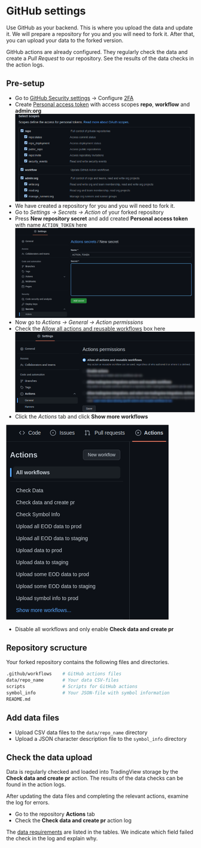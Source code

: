 [gh_security]: https://github.com/settings/security
[gh_token]: https://github.com/settings/tokens
[gh_docs_pat]: https://docs.github.com/en/authentication/keeping-your-account-and-data-secure/creating-a-personal-access-token
[gh_docs_2fa]: https://docs.github.com/en/authentication/securing-your-account-with-two-factor-authentication-2fa/configuring-two-factor-authentication
[gh_docs_actions]: https://docs.github.com/en/enterprise-cloud@latest/organizations/managing-organization-settings/disabling-or-limiting-github-actions-for-your-organization#allowing-select-actions-and-reusable-workflows-to-run
[gh_docs_logs]: https://docs.github.com/en/actions/monitoring-and-troubleshooting-workflows/using-workflow-run-logs
[_data]: /data.md
[git_token-scopes]: /images/github-Token-scopes.png
[git_add_secret]: /images/github-Action_secrets-New_secret.png
[git_allow_actions]: /images/github-Allow_Actions.png
[git_more_workflows]: /images/github-Show_More_Actions.png
# GitHub settings

Use GitHub as your backend. This is where you upload the data and update it.
We will prepare a repository for you and you will need to fork it. After that, you can upload your data to the forked version.

GitHub actions are already configured. They regularly check the data and create a _Pull Request_ to our repository.
See the results of the data checks in the action logs.

## Pre-setup

- Go to [GitHub Security settings][gh_docs_2fa] → Configure [2FA][gh_security]
- Create [Personal access token][gh_docs_pat] with access scopes __repo__, __workflow__ and __admin:org__
![git_token-scopes]
- We have created a repository for you and you will need to fork it.
- Go to _Settings → Secrets → Action_ of your forked repository
- Press __New repository secret__ and add created __Personal access token__ with name `ACTION_TOKEN` here
![git_add_secret]
- Now go to _Actions → General → Action permissions_
- Check the [Allow all actions and reusable workflows][gh_docs_actions] box here
![git_allow_actions]
- Click the _Actions_ tab and click __Show more workflows__

![git_more_workflows]
- Disable all workflows and only enable __Check data and create pr__

## Repository scructure

Your forked repository contains the following files and directories.

```bash
.github/workflows    # GitHub actions files
data/repo_name       # Your data CSV-files
scripts              # Scripts for GitHub actions
symbol_info          # Your JSON-file with symbol information
README.md
```

## Add data files

- Upload CSV data files to the `data/repo_name` directory
- Upload a JSON character description file to the `symbol_info` directory

## Check the data upload

Data is regularly checked and loaded into TradingView storage by the __Check data and create pr__ action. 
The results of the data checks can be found in the action logs.

After updating the data files and completing the relevant actions, examine the log for errors.

- Go to the repository __Actions__ tab
- Check the __Check data and create pr__ action log

The [data requirements][_data] are listed in the tables. We indicate which field failed the check in the log and explain why.
